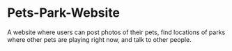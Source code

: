 # Pets-Park-Website
A website where users can post photos of their pets, find locations of parks where other pets are playing right now, and talk to other people.
